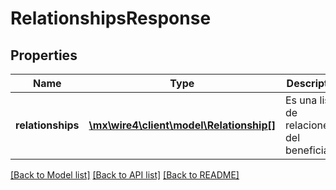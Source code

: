 # RelationshipsResponse

## Properties
Name | Type | Description | Notes
------------ | ------------- | ------------- | -------------
**relationships** | [**\mx\wire4\client\model\Relationship[]**](Relationship.md) | Es una lista de relaciones del beneficiario. | [optional] 

[[Back to Model list]](../../README.md#documentation-for-models) [[Back to API list]](../../README.md#documentation-for-api-endpoints) [[Back to README]](../../README.md)

